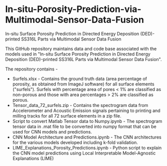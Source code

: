 # In-situ-Porosity-Prediction-via-Multimodal-Sensor-Data-Fusion
In-situ Surface Porosity Prediction in Directed Energy Deposition (DED)-printed SS316L Parts via Multimodal Sensor Data Fusion

This GitHub repository maintains data and code base associated with the models used in "In-situ Surface Porosity Prediction in Directed Energy Deposition (DED)-printed SS316L Parts via Multimodal Sensor Data Fusion".

The repository contains -
- Surfels.xlsx - Contains the ground truth data (area percentage of porosity, as obtained from ImageJ software) for all surface elements ("surfels"). Surfels with percentage area of pores < 1% are classified as non-porous and those with area percentages > 2% are classified as porous.
- Tensor_data_72_surfels.zip - Contains the spectrogram data from Accelerometer and Acoustic Emission signals pertaining to printing and milling tracks for all 72 surface elements in a zip file.
- Script to convert Matlab Tensor data to Numpy.ipynb - The spectrogram tensor data in .mat file to be converted into numpy format that can be used for CNN models and predictions.
- CNN Model Architecture and Predictions.ipynb - The CNN architectures for the various models developed including k-fold validation.
- LIME_Explanations_Porosity_Predictions.ipynb - Python script to explain the CNN model predictions using Local Interpretable Model-Agnostic Explanations (LIME)
